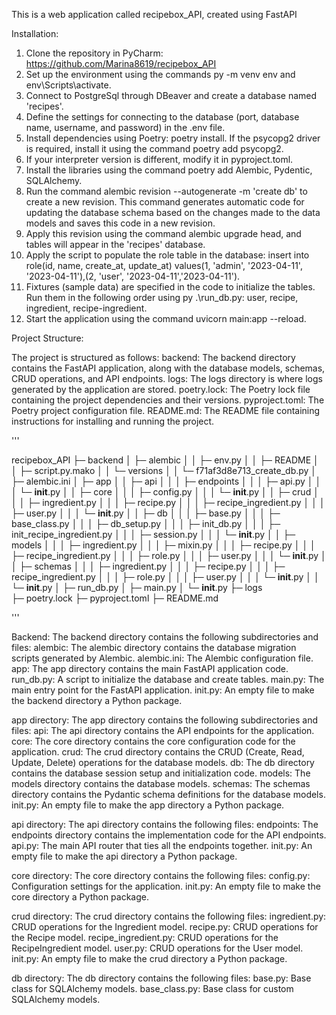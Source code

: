 This is a web application called recipebox_API, created using FastAPI


Installation:

1. Clone the repository in PyCharm: https://github.com/Marina8619/recipebox_API
2. Set up the environment using the commands py -m venv env and env\Scripts\activate.
3. Connect to PostgreSql through DBeaver and create a database named 'recipes'.
4. Define the settings for connecting to the database (port, database name, username, and password) in the .env file.
5. Install dependencies using Poetry: poetry install. If the psycopg2 driver is required, install it using the command poetry add psycopg2.
6. If your interpreter version is different, modify it in pyproject.toml.
7. Install the libraries using the command poetry add Alembic, Pydentic, SQLAlchemy.
8. Run the command alembic revision --autogenerate -m 'create db' to create a new revision. This command generates automatic code for updating the database schema based on the changes made to the data models and saves this code in a new revision.
9. Apply this revision using the command alembic upgrade head, and tables will appear in the 'recipes' database.
10. Apply the script to populate the role table in the database: insert into role(id, name, create_at, update_at) values(1, 'admin', '2023-04-11', '2023-04-11'),(2, 'user', '2023-04-11','2023-04-11').
11. Fixtures (sample data) are specified in the code to initialize the tables. Run them in the following order using py .\run_db.py: user, recipe, ingredient, recipe-ingredient.
12. Start the application using the command uvicorn main:app --reload.

Project Structure: 

The project is structured as follows:
backend: The backend directory contains the FastAPI application, along with the database models, schemas, CRUD 
operations, and API endpoints. 
logs: The logs directory is where logs generated by the application are stored. 
poetry.lock: The Poetry lock file containing the project dependencies and their versions.
pyproject.toml: The Poetry project configuration file.
README.md: The README file containing instructions for installing and running the project.

'''

 recipebox_API
├─ backend
│  ├─ alembic
│  │  ├─ env.py
│  │  ├─ README
│  │  ├─ script.py.mako
│  │  └─ versions
│  │     └─ f71af3d8e713_create_db.py
│  ├─ alembic.ini
│  ├─ app
│  │  ├─ api
│  │  │  ├─ endpoints
│  │  │  ├─ api.py
│  │  │  └─ __init__.py
│  │  ├─ core
│  │  │  ├─ config.py
│  │  │  └─ __init__.py
│  │  ├─ crud
│  │  │  ├─ ingredient.py
│  │  │  ├─ recipe.py
│  │  │  ├─ recipe_ingredient.py
│  │  │  ├─ user.py
│  │  │  └─ __init__.py
│  │  ├─ db
│  │  │  ├─ base.py
│  │  │  ├─ base_class.py
│  │  │  ├─ db_setup.py
│  │  │  ├─ init_db.py
│  │  │  ├─ init_recipe_ingredient.py
│  │  │  ├─ session.py
│  │  │  └─ __init__.py
│  │  ├─ models
│  │  │  ├─ ingredient.py
│  │  │  ├─ mixin.py
│  │  │  ├─ recipe.py
│  │  │  ├─ recipe_ingredient.py
│  │  │  ├─ role.py
│  │  │  ├─ user.py
│  │  │  └─ __init__.py
│  │  ├─ schemas
│  │  │  ├─ ingredient.py
│  │  │  ├─ recipe.py
│  │  │  ├─ recipe_ingredient.py
│  │  │  ├─ role.py
│  │  │  ├─ user.py
│  │  │  └─ __init__.py
│  │  └─ __init__.py
│  ├─ run_db.py
│  ├─ main.py
│  └─ __init__.py
├─ logs  
├─ poetry.lock
├─ pyproject.toml
├─ README.md

'''

Backend: The backend directory contains the following subdirectories and files: 
alembic: The alembic directory contains the database migration scripts generated by Alembic. 
alembic.ini: The Alembic configuration file.
app: The app directory contains the main FastAPI application code.
run_db.py: A script to initialize the database and create tables. 
main.py: The main entry point for the FastAPI application.
init.py: An empty file to make the backend directory a Python package.

app directory: The app directory contains the following subdirectories and files:
api: The api directory contains the API endpoints for the application.
core: The core directory contains the core configuration code for the application. 
crud: The crud directory contains the CRUD (Create, Read, Update, Delete) operations for the database models.
db: The db directory contains the database session setup and initialization code.
models: The models directory contains the database models.
schemas: The schemas directory contains the Pydantic schema definitions for the database models.
init.py: An empty file to make the app directory a Python package.

api directory: The api directory contains the following files: 
endpoints: The endpoints directory contains the implementation code for the API endpoints.
api.py: The main API router that ties all the endpoints together. 
init.py: An empty file to make the api directory a Python package.

core directory: The core directory contains the following files:
config.py: Configuration settings for the application.
init.py: An empty file to make the core directory a Python package.

crud directory: The crud directory contains the following files: 
ingredient.py: CRUD operations for the Ingredient model. 
recipe.py: CRUD operations for the Recipe model. 
recipe_ingredient.py: CRUD operations for the RecipeIngredient model.
user.py: CRUD operations for the User model. 
init.py: An empty file to make the crud directory a Python package.

db directory: The db directory contains the following files:
base.py: Base class for SQLAlchemy models. base_class.py: Base class for custom SQLAlchemy models.